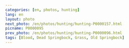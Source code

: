 ```yaml
---
categories: [en, photos, hunting]
lang: en
layout: photo
next_photo: /en/photos/hunting/hunting-P0000157.html
picname: P0000095
prev_photo: /en/photos/hunting/hunting-P0000096.html
tags: [Blood, Dead Springbock, Grass, Old Springbock]
---
```

